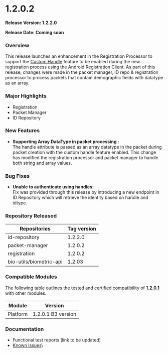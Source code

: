 # 1.2.0.2

**Release Version: 1.2.2.0**

**Release Date: Coming soon**

### **Overview**

This release launches an enhancement in the Registration Processor to support the [Custom Handle](https://docs.mosip.io/1.2.0/modules/id-repository/custom-handle) feature to be enabled during the new registration process using the Android Registration Client. As part of this release, changes were made in the packet manager, ID repo & registration processor to process packets that contain demographic fields with datatype as an array.

### **Major Highlights**

* Registration
* Packet Manager
* ID Repository

### **New Features**

* **Supporting Array DataType in packet processing** :\
  The handle attribute is passed as an array datatype in the packet during packet creation with the custom handle feature enabled. This change has modified the registration processor and packet manager to handle both string and array values.&#x20;

### **Bug Fixes**

* **Unable to authenticate using handles:**\
  Fix was provided through this release by introducing a new endpoint in ID Repository which will retrieve the identity based on handle and idtype.

### **Repository Released**

| Repositories            | Tag version |
| ----------------------- | ----------- |
| id-repository           | 1.2.2.0     |
| packet-manager          | 1.2.0.2     |
| registration            | 1.2.0.2     |
| bio-utils/biometric-api | 1.2.03      |

### **Compatible Modules**

The following table outlines the tested and certified compatibility of [**1.2.0.1**](../release-notes-1.2.0.1/) with other modules.

| Module    | Version               |
| --------- | --------------------- |
|  Platform |    1.2.0.1 B3 version |

### Documentation

* Functional test reports (link to be updated)&#x20;
* [Known Issues](https://mosip.atlassian.net/issues/?jql=labels%20%3D%20%22known-issue-1.2.0.2%22)\
